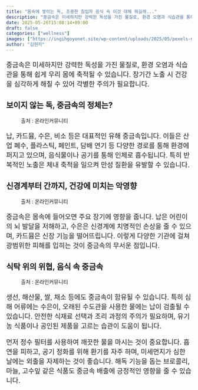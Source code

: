 ```yaml
---
title: "몸속에 쌓이는 독, 조용한 침입자 음식 속 이것 대체 뭐길래..."
description: "중금속은 미세하지만 강력한 독성을 가진 물질로, 환경 오염과 식습관을 통해 쉽게 우리 몸에 축적될 수 있습니다. 장기간 노출 시 건강을 심각하게 해칠 수 있어 각별한 주의가 필요합니다."
date: 2025-05-26T15:08:14+09:00
draft: false
categories: ["wellness"]
images: ["https://ingihgoyonet.site/wp-content/uploads/2025/05/pexels-mali-229789-1024x769.jpg", "https://ingihgoyonet.site/wp-content/uploads/2025/05/pexels-tara-winstead-8378726-1024x683.jpg", "https://ingihgoyonet.site/wp-content/uploads/2025/05/pexels-chaitaastic-2031994-1024x576.jpg"]
author: "김현지"
---
```


<p style="font-size:18px">중금속은 미세하지만 강력한 독성을 가진 물질로, 환경 오염과 식습관을 통해 쉽게 우리 몸에 축적될 수 있습니다. 장기간 노출 시 건강을 심각하게 해칠 수 있어 각별한 주의가 필요합니다.</p> <h2 >보이지 않는 독, 중금속의 정체는?</h2> <figure ><img src="https://ingihgoyonet.site/wp-content/uploads/2025/05/pexels-mali-229789-1024x769.jpg" alt="" style="aspect-ratio:16/9;object-fit:cover"/><figcaption >출처 : 온라인커뮤니티</figcaption></figure> <p style="font-size:18px">납, 카드뮴, 수은, 비소 등은 대표적인 유해 중금속입니다. 이들은 산업 폐수, 플라스틱, 페인트, 담배 연기 등 다양한 경로를 통해 환경에 퍼지고 있으며, 음식물이나 공기를 통해 인체로 흡수됩니다. 특히 반복적인 노출은 체내 축적을 일으켜 만성 질환을 유발할 수 있습니다.</p> <h2 >신경계부터 간까지, 건강에 미치는 악영향</h2> <figure ><img src="https://ingihgoyonet.site/wp-content/uploads/2025/05/pexels-tara-winstead-8378726-1024x683.jpg" alt="" style="aspect-ratio:16/9;object-fit:cover"/><figcaption >출처 : 온라인커뮤니티</figcaption></figure> <p style="font-size:18px">중금속은 몸속에 들어오면 주요 장기에 영향을 줍니다. 납은 어린이의 뇌 발달을 저해하고, 수은은 신경계에 치명적인 손상을 줄 수 있으며, 카드뮴은 신장 기능을 떨어뜨립니다. 이렇게 다양한 기관에 걸쳐 광범위한 피해를 입히는 것이 중금속의 무서운 점입니다.</p> <h2 >식탁 위의 위협, 음식 속 중금속</h2> <figure ><img src="https://ingihgoyonet.site/wp-content/uploads/2025/05/pexels-chaitaastic-2031994-1024x576.jpg" alt="" style="aspect-ratio:16/9;object-fit:cover"/><figcaption >출처 : 온라인커뮤니티</figcaption></figure> <p style="font-size:18px">생선, 해산물, 쌀, 채소 등에도 중금속이 함유될 수 있습니다. 특히 심해 어류에는 수은이, 오래된 수도관을 사용한 물에는 납이 검출될 수 있습니다. 안전한 식재료 선택과 조리 과정의 주의가 필요하며, 유기농 식품이나 공인된 제품을 고르는 습관이 도움이 됩니다.</p> <p style="font-size:18px">먼저 정수 필터를 사용하여 깨끗한 물을 마시는 것이 중요합니다. 흡연을 피하고, 공기 정화를 위해 환기를 자주 하며, 미세먼지가 심한 날에는 외출을 자제하는 것이 좋습니다. 해독 기능을 돕는 브로콜리, 마늘, 고수잎 같은 식품도 중금속 배출에 긍정적인 영향을 줄 수 있습니다.</p>